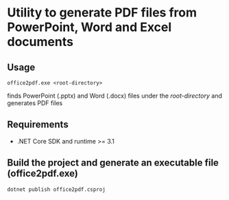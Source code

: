 # Utility to generate PDF files from PowerPoint, Word and Excel documents

## Usage
```
office2pdf.exe <root-directory>
```

finds PowerPoint (.pptx) and Word (.docx) files under the _root-directory_ and generates PDF files

## Requirements
- .NET Core SDK and runtime >= 3.1

## Build the project and generate an executable file (office2pdf.exe)
```
dotnet publish office2pdf.csproj
```